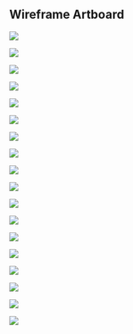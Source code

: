 ## Wireframe Artboard


![](https://github.com/UsabilityEngineering/Parkers/blob/master/phase2/images/Sign%20In.png)

![](https://github.com/UsabilityEngineering/Parkers/blob/master/phase2/images/Forgot%20Password.png)

![](https://github.com/UsabilityEngineering/Parkers/blob/master/phase2/images/Keyboard.png)

![](https://github.com/UsabilityEngineering/Parkers/blob/master/phase2/images/Home%20Page.png)

![](https://github.com/UsabilityEngineering/Parkers/blob/master/phase2/images/Parking%20Lots%20List.png)

![](https://github.com/UsabilityEngineering/Parkers/blob/master/phase2/images/Sort%20By.png)

![](https://github.com/UsabilityEngineering/Parkers/blob/master/phase2/images/Filter.png)

![](https://github.com/UsabilityEngineering/Parkers/blob/master/phase2/images/Confirm%20Directions.png)

![](https://github.com/UsabilityEngineering/Parkers/blob/master/phase2/images/Google%20Maps-imaps.png)

![](https://github.com/UsabilityEngineering/Parkers/blob/master/phase2/images/alert.PNG)

![](https://github.com/UsabilityEngineering/Parkers/blob/master/phase2/images/Rerouting.png)

![](https://github.com/UsabilityEngineering/Parkers/blob/master/phase2/images/Home%20Page.png)

![](https://github.com/UsabilityEngineering/Parkers/blob/master/phase2/images/User%20Menu.png)

![](https://github.com/UsabilityEngineering/Parkers/blob/master/phase2/images/User%20Menu.png)

![](https://github.com/UsabilityEngineering/Parkers/blob/master/phase2/images/User%20Settings.png)

![](https://github.com/UsabilityEngineering/Parkers/blob/master/phase2/images/User%20Account.png)

![](https://github.com/UsabilityEngineering/Parkers/blob/master/phase2/images/User%20Feedback.png)

![](https://github.com/UsabilityEngineering/Parkers/blob/master/phase2/images/Confirm%20Feedback.png)
